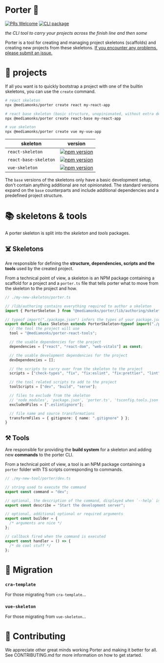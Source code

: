 # Porter :tipping_hand_person:

[![PRs Welcome](https://img.shields.io/badge/PRs-welcome-green.svg)](https://github.com/mediamonks/porter/tree/main/CONTRIBUTING.md)
[![CLI package](https://badge.fury.io/js/%40mediamonks%2Fporter.svg)](https://github.com/mediamonks/porter/tree/main/packages/porter)

_the CLI tool to carry your projects across the finish line and then some_

Porter is a tool for creating and managing project skeletons (scaffolds) and creating new projects from these skeletons.
[If you encounter any problems, please submit an issue.](https://github.com/mediamonks/porter/issues/new)

# 🚀 projects

If all you want is to quickly bootstrap a project with one of the builtin skeletons, you can use the `create` command.

```bash
# react skeleton
npx @mediamonks/porter create react my-react-app

# react base skeleton (basic structure, unopinionated, without extra dependencies)
npx @mediamonks/porter create react-base my-react-app

# vue skeleton
npx @mediamonks/porter create vue my-vue-app

```

| skeleton              | version                                                                                                                                                                       |
| --------------------- | ----------------------------------------------------------------------------------------------------------------------------------------------------------------------------- |
| `react-skeleton`      | [![npm version](https://badge.fury.io/js/%40mediamonks%2Fporter-react-skeleton.svg)](https://github.com/mediamonks/porter/tree/main/packages/porter-react-skeleton)           |
| `react-base-skeleton` | [![npm version](https://badge.fury.io/js/%40mediamonks%2Fporter-react-base-skeleton.svg)](https://github.com/mediamonks/porter/tree/main/packages/porter-react-base-skeleton) |
| `vue-skeleton`        | [![npm version](https://badge.fury.io/js/%40mediamonks%2Fporter-vue-skeleton.svg)](https://github.com/mediamonks/porter/tree/main/packages/porter-vue-skeleton)               |

The `base` versions of the skeletons only have a basic development setup, don't contain anything additional are not opinionated. The standard versions expand on the `base` counterparts and include additional dependencies and a predefined project structure.

# 📚 skeletons & tools

A porter skeleton is split into the _skeleton_ and _tools_ packages.

## ☠️ Skeletons

Are responsible for defining the **structure, dependencies, scripts and the tools** used by the created project.

From a technical point of view, a skeleton is an NPM package containing a scaffold for a project and a `porter.ts` file that tells porter what to move from the skeleton to the project and how.

```ts
// ./my-new-skeleton/porter.ts

// /lib/authoring contains everything required to author a skeleton
import { PorterSkeleton } from "@mediamonks/porter/lib/authoring/skeleton";

// typeof import("./package.json") infers the types of your package.json
export default class Skeleton extends PorterSkeleton<typeof import("./package.json")> {
  // the tool the project will use
  tool = "@mediamonks/porter-react-tools";

  // the usable dependencies for the project
  dependencies = ["react", "react-dom", "web-vitals"] as const;

  // the usable development dependencies for the project
  devDependencies = [];

  // the scripts to carry over from the skeleton to the project
  scripts = ["check-types", "fix", "fix:eslint", "fix:prettier", "lint", "lint:eslint"] as const;

  // the tool related scripts to add to the project
  toolScripts = ["dev", "build", "serve"];

  // files to exclude from the skeleton
  // 'node_modules', 'package.json', 'porter.ts', 'tsconfig.tools.json' are excluded by default
  excludedFiles = [".eslintignore"];

  // file name and source transformations
  transformFiles = { gitignore: { name: ".gitignore" } };
}
```

## ⚒️ Tools

Are responsible for providing the **build system** for a skeleton and adding new **commands** to the porter CLI.

From a technical point of view, a tool is an NPM package containing a `porter` folder with TS scripts corresponding to commands.

```ts
// ./my-new-tool/porter/dev.ts

// string used to execute the command
export const command = "dev";

// optional, the description of the command, displayed when `--help` is passed
export const describe = "Start the development server";

// optional, additional optional or required arguments
export const builder = {
  /* arguments are nice */
};

// callback fired when the command is executed
export const handler = () => {
  /* do cool stuff */
};
```

# 💫 Migration

### `cra-template`

For those migrating from `cra-template`...

### `vue-skeleton`

For those migrating from `vue-skeleton`...

# 🙏 Contributing

We appreciate other great minds working Porter and making it better for all. See CONTRIBUTING.md for more information on how to get started.
